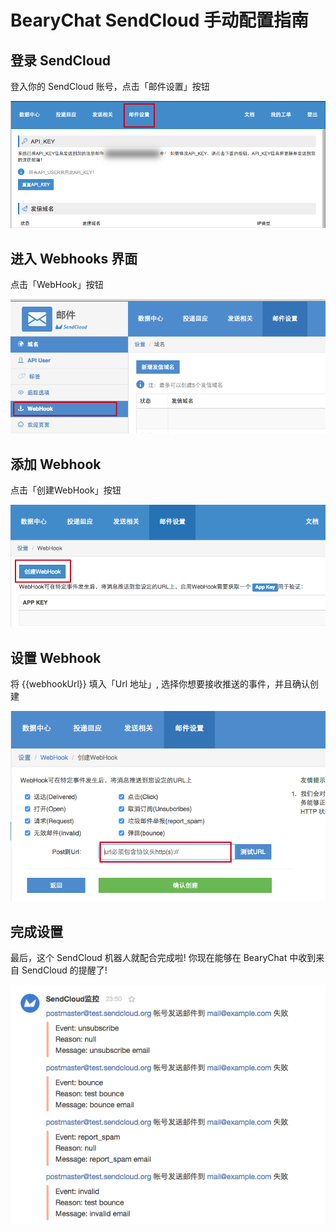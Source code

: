 # BearyChat SendCloud 手动配置指南

## 登录 SendCloud

登入你的 SendCloud 账号，点击「邮件设置」按钮

![](/images/tutorial/sendcloud_settings.png)

## 进入 Webhooks 界面

点击「WebHook」按钮

![](/images/tutorial/sendcloud_select_webhooks.png)

## 添加 Webhook

点击「创建WebHook」按钮

![](/images/tutorial/sendcloud_create_webhook.png)

## 设置 Webhook

将 {{webhookUrl}} 填入「Url 地址」, 选择你想要接收推送的事件，并且确认创建

![](/images/tutorial/sendcloud_add_webhook_url.png)

## 完成设置

最后，这个 SendCloud 机器人就配合完成啦! 你现在能够在 BearyChat 中收到来自 SendCloud 的提醒了!

![](/images/tutorial/sendcloud_notify_sample.png)
